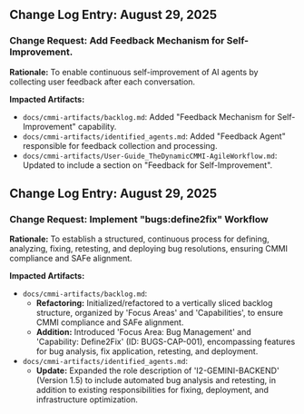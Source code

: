 ## Change Log Entry: August 29, 2025

### Change Request: Add Feedback Mechanism for Self-Improvement.

**Rationale:** To enable continuous self-improvement of AI agents by collecting user feedback after each conversation.

**Impacted Artifacts:**
*   `docs/cmmi-artifacts/backlog.md`: Added "Feedback Mechanism for Self-Improvement" capability.
*   `docs/cmmi-artifacts/identified_agents.md`: Added "Feedback Agent" responsible for feedback collection and processing.
*   `docs/cmmi-artifacts/User-Guide_TheDynamicCMMI-AgileWorkflow.md`: Updated to include a section on "Feedback for Self-Improvement".

## Change Log Entry: August 29, 2025

### Change Request: Implement "bugs:define2fix" Workflow

**Rationale:** To establish a structured, continuous process for defining, analyzing, fixing, retesting, and deploying bug resolutions, ensuring CMMI compliance and SAFe alignment.

**Impacted Artifacts:**
*   `docs/cmmi-artifacts/backlog.md`:
    *   **Refactoring:** Initialized/refactored to a vertically sliced backlog structure, organized by 'Focus Areas' and 'Capabilities', to ensure CMMI compliance and SAFe alignment.
    *   **Addition:** Introduced 'Focus Area: Bug Management' and 'Capability: Define2Fix' (ID: BUGS-CAP-001), encompassing features for bug analysis, fix application, retesting, and deployment.
*   `docs/cmmi-artifacts/identified_agents.md`:
    *   **Update:** Expanded the role description of 'I2-GEMINI-BACKEND' (Version 1.5) to include automated bug analysis and retesting, in addition to existing responsibilities for fixing, deployment, and infrastructure optimization.